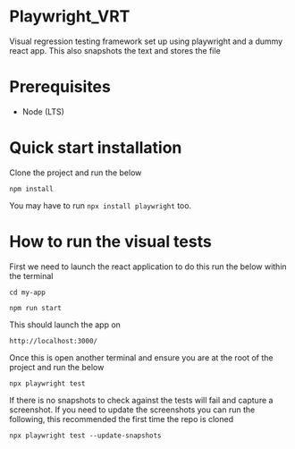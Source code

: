 # Playwright_VRT
Visual regression testing framework set up using playwright and a dummy react app. This also snapshots the text and stores the file

# Prerequisites

- Node (LTS)

# Quick start installation

Clone the project and run the below

`npm install`

You may have to run `npx install playwright` too.

# How to run the visual tests


First we need to launch the react application to do this run the below within the terminal

`cd my-app`

`npm run start`

This should launch the app on 

`http://localhost:3000/`

Once this is open another terminal and ensure you are at the root of the project and run the below

`npx playwright test`

If there is no snapshots to check against the tests will fail and capture a screenshot.
If you need to update the screenshots you can run the following, this recommended the first time the repo is cloned

`npx playwright test --update-snapshots`
